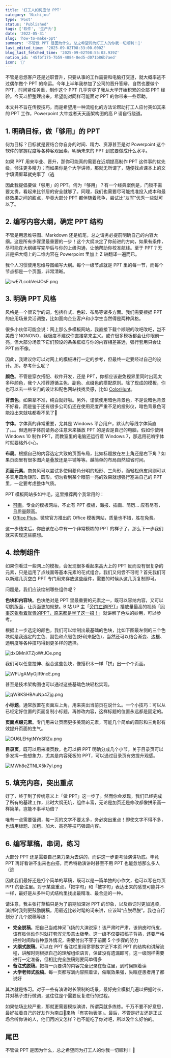 ```yaml
---
title: '打工人如何应付 PPT'
category: 'Nichijou'
type: 'Post'
status: 'Published'
tags: ['软件', '生产力']
date: '2022-05-31'
slug: 'how-to-make-ppt'
summary: '不管做 PPT 是因为什么，总之希望同为打工人的你我一切顺利！🤗'
last_edited_time: '2025-09-02T08:33:00.000Z'
blog_last_fetched_time: '2025-09-02T08:55:03.939Z'
notion_id: '45fbf175-7b59-4884-8ed5-d071b86b7aed'
icon: '👜'
---
```


不管是忽悠客户还是述职晋升，只要从事的工作需要和电脑打交道，就大概率逃不过偶尔做个 PPT 的命运。今年上半年我参加了公司的晋升答辩，自然也要做个 PPT，时间紧任务重，制作这个 PPT 几乎穷尽了我从大学开始积累的全部 PPT 经验。今天斗胆整理出来，希望能对同样可能面对 PPT 的你带来一些帮助。

本文并不旨在传授技巧，而是希望用一种流程化的方法论帮助打工人应付突如其来的 PPT 工作，Powerpoint 大牛或者天天画架构图的高 P 请自行绕道。

## 1. 明确目标，做「够用」的 PPT

何为目标？目标就是要结合你自身的时间、精力、资源甚至是对 Powerpoint 这个软件的掌握程度等各种客观因素，明确未来的 PPT 到底要做成什么水平。

如果 PPT 用来毕业、晋升，那你可能真的需要在近期提高制作 PPT 这件事的优先级，倾注更多精力；而如果你是个大学讲师，那就无所谓了，随便找点课本上的文字填满屏幕就完事了（逃

因此我提倡要做「够用」的 PPT。何为「够用」？有一个经典案例是，门锁不需要太贵，看起来比邻居的安全就够了。同理，我们也需要尽可能找准投入成本和最终效果之间的甜点，毕竟大部分 PPT 都伴随着竞争，尝试比“友军”优秀一些就可以了。

## 2. **编写内容大纲，确定 PPT 结构**

不管是用思维导图、Markdown 还是纸笔，总之请务必提前明确自己的内容大纲。这是所有步骤里最重要的一步！这个大纲决定了你前进的方向，如果有条件，尽可能在大纲编写完毕后与你的上级沟通，让他帮助你校准航线。至于 PPT？无非是把大纲上的二维内容在 Powerpoint 里加上 Z 轴翻译一遍而已。

我个人习惯使用思维导图编写大纲。每个一级节点就是 PPT 里的每一节，而每个节点都是一个页面，非常清晰。

![rwE7LcobVeiJOsF.png](https://cdn.sa.net/2024/03/16/rwE7LcobVeiJOsF.png)

## 3. **明确 PPT 风格**

风格是一个很玄学的词，包括样式、色彩、布局等诸多方面。我们需要根据 PPT 的应用场景灵活调整，比如面向企业客户和小学生当然得是两种风格。

很多小伙伴可能会说：网上那么多模板网站，我直接下载个顺眼的改吧改吧，岂不美哉？NONONO，我极度不建议你直接拿来主义。或许很多模板都会让你眼前一亮，但大部分场景下它们预设的条条框框与你的内容相差甚远，强行套用只会让 PPT 四不像。

因此，我建议你可以对网上的模板进行一定的参考，但最终一定要经过自己的设计。那，参考什么呢？

**颜色**。不管是穿衣搭配、软件开发，还是 PPT，你都应该避免视界里同时出现太多种颜色，我个人推荐遵循主色、副色、点缀色的搭配原则。除了现成的模板，你也可以去一些专门的设计和配色网站找找灵感，比如 [ColorHunt](https://colorhunt.co/)。

**背景色**。如果拿不准，纯白就好啦。另外，谨慎使用暗色背景色，不是说暗色背景不好看，而是鉴于还有很多公司仍还在使用亮度严重不足的投影仪，暗色背景色可能投出来就啥都看不见了🌚

**字体**。字体真的非常重要，尤其是 Windows 平台用户，默认的等线字体简直了。。。但选用字体前请务必注意未来播放 PPT 的是否是自己的电脑，假如你使用 Windows 10 制作 PPT，而教室里的电脑还运行着 Windows 7，那选用花哨字体时就要格外小心。

**布局**。根据自己的内容选定大致的页面布局，比如标题放在左上角还是右下角？如果页面里有很多图片是叠放还是平铺等等。越简单的布局自然越省时间。

**页面元素**。商务风可以尝试多使用菱角分明的矩形、三角形，而轻松俏皮风则可以多实用圆角矩形、圆形。切勿看到某个眼前一亮的效果就想强行塞进自己的 PPT 里，一定要考虑整体气质。

PPT 模板网站多如牛毛，这里推荐两个我常用的：

- [可画](https://www.canva.cn/zh_cn/)。专业的模板网站，不止有 PPT 模板，海报、插画、简历… 应有尽有，且质量颇高。
- [Office Plus](https://www.officeplus.cn/)。微软官方推出的 Office 模板网站，质量也不错，胜在免费。

这一步结束后，你应该在心中有一个非常模糊的 PPT 的样子了，那么下一步我们就来实现这些臆想。

## 4. 绘制组件

如果你看过一些网上的模板，会发现很多看起来高大上的 PPT 反而没有很复杂的元素，只是运用了点线面等基本元素的花式组合。我们又何尝不可呢？首先我们可以新建几页空白 PPT 专门用来存放这些组件，需要的时候从这几页复制即可。

问题是，我们应该绘制哪些组件呢？

**色块和内容块**。色块绝对是 PPT 里最重要的元素之一，既可以容纳内容，又可以切割版面，让页面更加规整。B 站 UP 主「[旁门左道PPT](https://space.bilibili.com/395619513)」播放量最高的视频「[同事这张看着就贵的PPT，原来都是学了这一招！](https://www.bilibili.com/video/BV1ES4y1T7S6)」就讲解了色块的妙用，可以参考。

根据上一步选定的颜色，我们可以绘制出最基础的色块，比如下图最左侧的三个色块就是我选定的主色、副色和点缀色(好利来配色)，当然还可以结合渐变、边框、透明度等各种技巧得到更多样的选择。

![dxQMnXTZjoWtJCe.png](https://cdn.sa.net/2024/03/16/dxQMnXTZjoWtJCe.png)

我们可以任意拉伸、组合这些色块，像搭积木一样「拼」出一个个页面。

![WFUgAMyGjlf9ncE.png](https://cdn.sa.net/2024/03/16/WFUgAMyGjlf9ncE.png)

甚至是技术架构图也可以通过这些基础色块轻松实现。

![qW8KSHBAuNp4Zjg.png](https://cdn.sa.net/2024/03/16/qW8KSHBAuNp4Zjg.png)

**小标题**。通常放置在页面左上角，用来突出当前页在说什么。一个小技巧：可以从已经定好位置的页面复制小标题，再修改内容，这样标题的位置永远都是固定的。

**页面点缀元素**。专门用来让页面更多美观的元素，可能几个简单的圆形和三角形有效提升页面的生气。

![OU6LEHgtNYeSRZu.png](https://cdn.sa.net/2024/03/16/OU6LEHgtNYeSRZu.png)

**目录页**。既可以用来凑页数，也可以把 PPT 明确分成几个小节。关于目录页可以多发挥一些想象力，尤其是内容死板的 PPT，可以通过目录页有效提升观感。

![MWh8eZTNLX5k7yI.png](https://cdn.sa.net/2024/03/16/MWh8eZTNLX5k7yI.png)

## 5. 填充内容，突出重点

好了，终于到了传统意义上「做 PPT」这一步了。然而你会发现，我们已经完成了所有的基建工作，此时大纲无坑，组件丰富，无论是加页还是修改都像拼乐高一样简单，岂能不事半功倍？

唯有一点需要强调，每一页的文字不要太多，务必突出重点！即使文字不得不多，也请用标题、加粗、加大、高亮等技巧强调内容。

## 6. 编写草稿，串词，练习

大部分 PPT 还是需要自己亲力亲为去讲的，而讲这一步更考验演讲功底。毕竟 PPT 再好看讲不出来也白搭，而希特勒演讲时甚至不用 PPT 也能忽悠那么多人（逃

因此我们最好还是打个简单的草稿，既可以是一篇单独的小作文，也可以写在每页 PPT 的备注里。对于某些重点，「把字句」和「被字句」表达出来的感觉可能并不一样，最好是从多种句式结构里找出最精准、最合适的一种。

请注意，我主张打草稿只是为了前期加深对 PPT 的印象，以及串词时更加通顺，演讲时我则更鼓励脱稿。用最近比较时髦的词来讲，应该叫“应脱尽脱”。我也自行划分了几个脱稿等级：

- **完全脱稿**。把自己当成神采飞扬的大演说家！该严肃时严肃，该俏皮时俏皮，该有肢体动作时就打套浑元形意太极拳。这一级不仅要把稿子背熟，还要严格把控时间和各种意外情况，需要付出不亚于前面 5 个步骤的努力
- **大纲式脱稿**。可以在 PPT 备注栏里用寥寥数字记下本页 PPT 的结构和讲解流程，讲解时则根据自己的理解组织语言，保证没有遗漏即可。这一级同样需要进行一定准备，但相比完全脱稿则要简单得多
- **备注式脱稿**。把每一页要讲的内容完全记录在备注里，到时候照着读
- **大学老师式脱稿**。每一页都写满内容照着读，催眠效果强，失眠症患者用了都说好

其次就是练习。对于一些有演讲时长限制的场景，最好完全模拟几遍以把握时长，并对稿子进行微调，这往往是个需要反复进行的过程。

如果怯场比较严重，那就更需要模拟演讲，所谓菜就多练练。千万不要不好意思，最好拉着自己的好友作为南瓜🎃来场「有实物表演」。最后，不管是好友还是正式场合听你讲的人，他们再凶又怎样？也不能吃了你对吧，所以没什么好怕的。

## 尾巴

不管做 PPT 是因为什么，总之希望同为打工人的你我一切顺利！🤗
